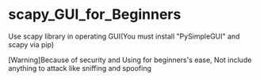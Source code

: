 # scapy_GUI_for_Beginners
Use scapy library in operating GUI(You must install "PySimpleGUI" and scapy via pip)

[Warning]Because of security and Using for beginners's ease, Not include anything to attack like sniffing and spoofing
